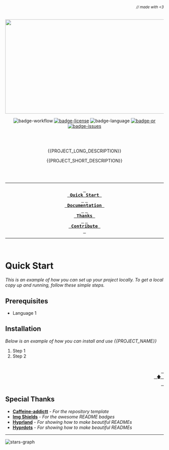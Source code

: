 ###### _<div align="right"><sub>// made with <3</sub></div>_

<div align="center">

<!-- Project Banner -->

<a href="https://github.com/{{REPOSITORY}}">
  <img src="https://github.com/{{REPOSITORY}}/blob/main/assets/logo.svg" width="750" height="300" alt="">
</a>

<br>

<!-- Badges -->

![badge-workflow]
[![badge-license]][license]
![badge-language]
[![badge-pr]][prs]
[![badge-issues]][issues]

<br><br>

<!-- Description -->

{{PROJECT_LONG_DESCRIPTION}}

{{PROJECT_SHORT_DESCRIPTION}}

<br><br>

---

<!-- TOC -->

**[<kbd> <br> Quick Start <br> </kbd>](#quick-start)**
**[<kbd> <br> Documentation <br> </kbd>]({{DOCS_URL}})**
**[<kbd> <br> Thanks <br> </kbd>](#special-thanks)**
**[<kbd> <br> Contribute <br> </kbd>][contribute]**

---

<br>

</div>

# Quick Start

_This is an example of how you can set up your project locally.
To get a local copy up and running, follow these simple steps._

## Prerequisites

- Language 1

## Installation

_Below is an example of how you can install and use {{PROJECT_NAME}}_

1. Step 1
2. Step 2

<div align="right">
  <br>
  <a href="#-made-with-3"><kbd> <br> 🡅 <br> </kbd></a>
</div>

## Special Thanks

- **[Caffeine-addictt][template-repo]** - _For the repository template_
- **[Img Shields][img-shields]** - _For the awesome README badges_
- **[Hyprland][hyprland]** - _For showing how to make beautiful READMEs_
- **[Hyprdots][hyprdots]** - _For showing how to make beautiful READMEs_

---

![stars-graph]

<!-- MARKDOWN LINKS & IMAGES -->
<!-- https://www.markdownguide.org/basic-syntax/#reference-style-links -->

[stars-graph]: https://starchart.cc/{{REPOSITORY}}.svg?variant=adaptive
[prs]: https://github.com/{{REPOSITORY}}/pulls
[issues]: https://github.com/{{REPOSITORY}}/issues
[license]: https://github.com/{{REPOSITORY}}/blob/main/LICENSE

<!---------------- {{Links}} ---------------->

[contribute]: https://github.com/{{REPOSITORY}}/blob/main/CONTRIBUTING.md

<!---------------- {{Thanks}} ---------------->

[template-repo]: https://github.com/caffeine-addictt/template
[hyprland]: https://github.com/hyprwm/Hyprland
[hyprdots]: https://github.com/prasanthrangan/hyprdots
[img-shields]: https://shields.io

<!---------------- {{Badges}} ---------------->

[badge-workflow]: https://github.com/{{REPOSITORY}}/actions/workflows/test-worker.yml/badge.svg
[badge-issues]: https://img.shields.io/github/issues/{{REPOSITORY}}
[badge-pr]: https://img.shields.io/github/issues-pr/{{REPOSITORY}}
[badge-language]: https://img.shields.io/github/languages/top/{{REPOSITORY}}
[badge-license]: https://img.shields.io/github/license/{{REPOSITORY}}
